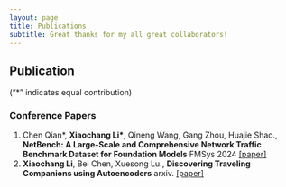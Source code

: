 ```yaml
---
layout: page
title: Publications
subtitle: Great thanks for my all great collaborators!
---
```

<h2 id="publication">Publication</h2>
<p>(“*” indicates equal contribution)</p>
<h3 id="conference-paper">Conference Papers</h3>
<ol>
    <!-- <li>
        Qineng Wang, Chen Qian, <strong>Xiaochang Li</strong>, Ziyu Yao, Huajie Shao.,
        <strong>Lens: A Foundation Model for Network Traffic in Cybersecurity</strong> arxiv.
        <a href="https://arxiv.org/abs/2402.03646">[paper]</a>
    </li> -->
    <li>
        Chen Qian*, <strong>Xiaochang Li*</strong>, Qineng Wang, Gang Zhou, Huajie Shao.,
        <strong>NetBench: A Large-Scale and Comprehensive Network Traffic Benchmark Dataset for Foundation Models</strong> FMSys 2024
        <a href="https://arxiv.org/abs/2403.10319">[paper]</a>
    </li>
    <li>
        <strong>Xiaochang Li</strong>, Bei Chen, Xuesong Lu.,
        <strong>Discovering Traveling Companions using Autoencoders</strong> arxiv.
        <a href="https://arxiv.org/abs/2007.11735">[paper]</a>
    </li>
</ol>